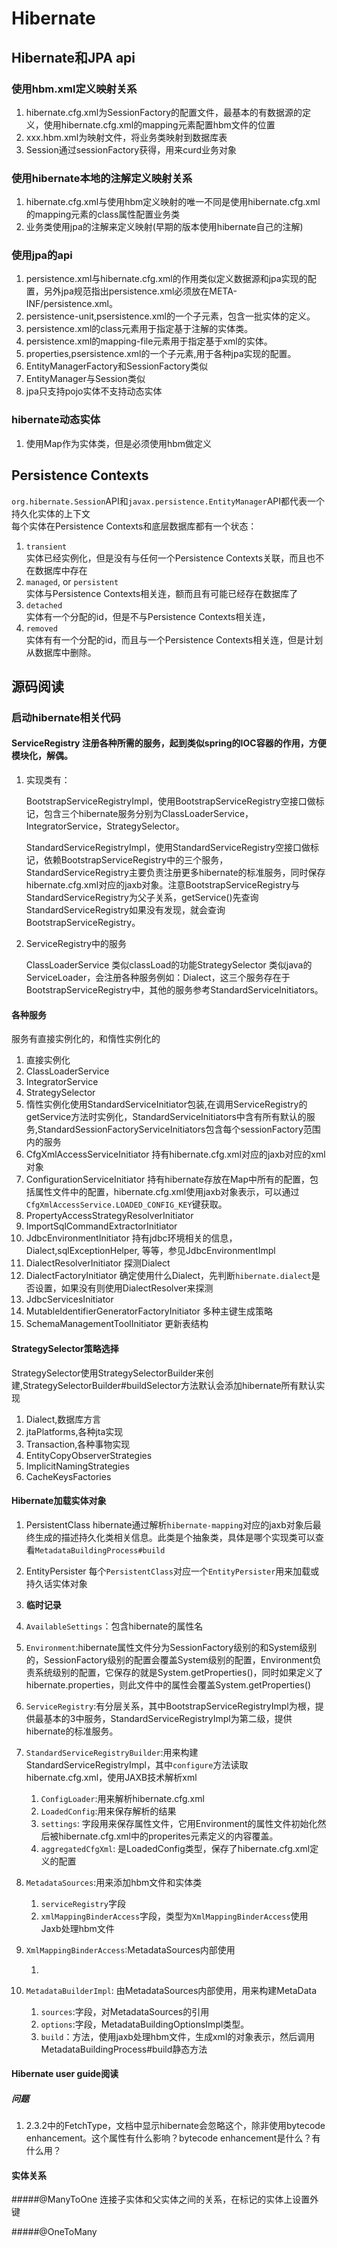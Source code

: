 # Hibernate

## Hibernate和JPA api

### 使用hbm.xml定义映射关系

1. hibernate.cfg.xml为SessionFactory的配置文件，最基本的有数据源的定义，使用hibernate.cfg.xml的mapping元素配置hbm文件的位置
2. xxx.hbm.xml为映射文件，将业务类映射到数据库表
3. Session通过sessionFactory获得，用来curd业务对象

### 使用hibernate本地的注解定义映射关系

1. hibernate.cfg.xml与使用hbm定义映射的唯一不同是使用hibernate.cfg.xml的mapping元素的class属性配置业务类
2. 业务类使用jpa的注解来定义映射\(早期的版本使用hibernate自己的注解\)

### 使用jpa的api

1. persistence.xml与hibernate.cfg.xml的作用类似定义数据源和jpa实现的配置，另外jpa规范指出persistence.xml必须放在META-INF/persistence.xml。
2. persistence-unit,psersistence.xml的一个子元素，包含一批实体的定义。
3. persistence.xml的class元素用于指定基于注解的实体类。
4. persistence.xml的mapping-file元素用于指定基于xml的实体。
5. properties,psersistence.xml的一个子元素,用于各种jpa实现的配置。
6. EntityManagerFactory和SessionFactory类似
7. EntityManager与Session类似
8. jpa只支持pojo实体不支持动态实体

### hibernate动态实体

1. 使用Map作为实体类，但是必须使用hbm做定义

## Persistence Contexts

`org.hibernate.Session`API和`javax.persistence.EntityManager`API都代表一个持久化实体的上下文  
每个实体在Persistence Contexts和底层数据库都有一个状态：  
1. `transient`  
实体已经实例化，但是没有与任何一个Persistence Contexts关联，而且也不在数据库中存在  
2. `managed`, or `persistent`  
实体与Persistence Contexts相关连，额而且有可能已经存在数据库了  
3. `detached`  
实体有一个分配的id，但是不与Persistence Contexts相关连，  
4. `removed`  
实体有有一个分配的id，而且与一个Persistence Contexts相关连，但是计划从数据库中删除。

## 源码阅读

### 启动hibernate相关代码

#### ServiceRegistry 注册各种所需的服务，起到类似spring的IOC容器的作用，方便模块化，解偶。

1. 实现类有：

   BootstrapServiceRegistryImpl，使用BootstrapServiceRegistry空接口做标记，包含三个hibernate服务分别为ClassLoaderService，IntegratorService，StrategySelector。

   StandardServiceRegistryImpl，使用StandardServiceRegistry空接口做标记，依赖BootstrapServiceRegistry中的三个服务，StandardServiceRegistry主要负责注册更多hibernate的标准服务，同时保存hibernate.cfg.xml对应的jaxb对象。注意BootstrapServiceRegistry与StandardServiceRegistry为父子关系，getService\(\)先查询StandardServiceRegistry如果没有发现，就会查询BootstrapServiceRegistry。

2. ServiceRegistry中的服务

   ClassLoaderService 类似classLoad的功能StrategySelector 类似java的ServiceLoader，会注册各种服务例如：Dialect，这三个服务存在于BootstrapServiceRegistry中，其他的服务参考StandardServiceInitiators。

#### 各种服务

服务有直接实例化的，和惰性实例化的  
1. 直接实例化  
1. ClassLoaderService  
2. IntegratorService  
3. StrategySelector  
2. 惰性实例化使用StandardServiceInitiator包装,在调用ServiceRegistry的getService方法时实例化，StandardServiceInitiators中含有所有默认的服务,StandardSessionFactoryServiceInitiators包含每个sessionFactory范围内的服务  
1. CfgXmlAccessServiceInitiator 持有hibernate.cfg.xml对应的jaxb对应的xml对象  
2. ConfigurationServiceInitiator 持有hibernate存放在Map中所有的配置，包括属性文件中的配置，hibernate.cfg.xml使用jaxb对象表示，可以通过`CfgXmlAccessService.LOADED_CONFIG_KEY`键获取。  
3. PropertyAccessStrategyResolverInitiator  
4. ImportSqlCommandExtractorInitiator  
5. JdbcEnvironmentInitiator 持有jdbc环境相关的信息，Dialect,sqlExceptionHelper, 等等，参见JdbcEnvironmentImpl  
6. DialectResolverInitiator 探测Dialect  
7. DialectFactoryInitiator 确定使用什么Dialect，先判断`hibernate.dialect`是否设置，如果没有则使用DialectResolver来探测  
8. JdbcServicesInitiator  
9. MutableIdentifierGeneratorFactoryInitiator 多种主键生成策略  
10. SchemaManagementToolInitiator 更新表结构

#### StrategySelector策略选择

StrategySelector使用StrategySelectorBuilder来创建,StrategySelectorBuilder\#buildSelector方法默认会添加hibernate所有默认实现  
1. Dialect,数据库方言  
2. jtaPlatforms,各种jta实现  
3. Transaction,各种事物实现  
4. EntityCopyObserverStrategies  
5. ImplicitNamingStrategies  
6. CacheKeysFactories

#### Hibernate加载实体对象

1. PersistentClass hibernate通过解析`hibernate-mapping`对应的jaxb对象后最终生成的描述持久化类相关信息。此类是个抽象类，具体是哪个实现类可以查看`MetadataBuildingProcess#build`
2. EntityPersister 每个`PersistentClass`对应一个`EntityPersister`用来加载或持久话实体对象
3. **临时记录**
4. `AvailableSettings`：包含hibernate的属性名
5. `Environment`:hibernate属性文件分为SessionFactory级别的和System级别的，SessionFactory级别的配置会覆盖System级别的配置，Environment负责系统级别的配置，它保存的就是System.getProperties\(\)，同时如果定义了hibernate.properties，则此文件中的属性会覆盖System.getProperties\(\)
6. `ServiceRegistry`:有分层关系，其中BootstrapServiceRegistryImpl为根，提供最基本的3中服务，StandardServiceRegistryImpl为第二级，提供hibernate的标准服务。
7. `StandardServiceRegistryBuilder`:用来构建StandardServiceRegistryImpl，其中`configure`方法读取hibernate.cfg.xml，使用JAXB技术解析xml
   1. `ConfigLoader`:用来解析hibernate.cfg.xml
   2. `LoadedConfig`:用来保存解析的结果
   3. `settings`: 字段用来保存属性文件，它用Environment的属性文件初始化然后被hibernate.cfg.xml中的properites元素定义的内容覆盖。
   4. `aggregatedCfgXml`: 是LoadedConfig类型，保存了hibernate.cfg.xml定义的配置
8. `MetadataSources`:用来添加hbm文件和实体类
   1. `serviceRegistry`字段
   2. `xmlMappingBinderAccess`字段，类型为`XmlMappingBinderAccess`使用Jaxb处理hbm文件
9. `XmlMappingBinderAccess`:MetadataSources内部使用

   1. 

10. `MetadataBuilderImpl`: 由MetadataSources内部使用，用来构建MetaData
    1. `sources`:字段，对MetadataSources的引用
    2. `options`:字段，MetadataBuildingOptionsImpl类型。
    3. `build`：方法，使用jaxb处理hbm文件，生成xml的对象表示，然后调用MetadataBuildingProcess\#build静态方法





#### Hibernate user guide阅读

##### 问题
1. 2.3.2中的FetchType，文档中显示hibernate会忽略这个，除非使用bytecode enhancement。这个属性有什么影响？bytecode enhancement是什么？有什么用？




#### 实体关系
#####@ManyToOne
连接子实体和父实体之间的关系，在标记的实体上设置外键

#####@OneToMany
